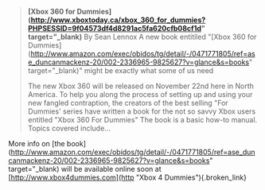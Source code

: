> **[Xbox 360 for Dummies](http://www.xboxtoday.ca/xbox_360_for_dummies?PHPSESSID=9f04573df4d8291ac5fa620cfb08cf1d" target="_blank)**
> By Sean Lennox
> A new book entitiled "[Xbox 360 for Dummies](http://www.amazon.com/exec/obidos/tg/detail/-/0471771805/ref=ase_duncanmackenz-20/002-2336965-9825627?v=glance&s=books" target="_blank)" might be exactly what some of us need
>
> The new Xbox 360 will be released on November 22nd here in North America. To help you along the process of setting up and using your new fangled contraption, the creators of the best selling "For Dummies' series have written a book for the not so savvy Xbox users entitled "Xbox 360 For Dummies" The book is a basic how-to manual. Topics covered include...

More info on [the book](http://www.amazon.com/exec/obidos/tg/detail/-/0471771805/ref=ase_duncanmackenz-20/002-2336965-9825627?v=glance&s=books" target="_blank) will be available online soon at [http://www.xbox4dummies.com](http "Xbox 4 Dummies"){.broken_link}